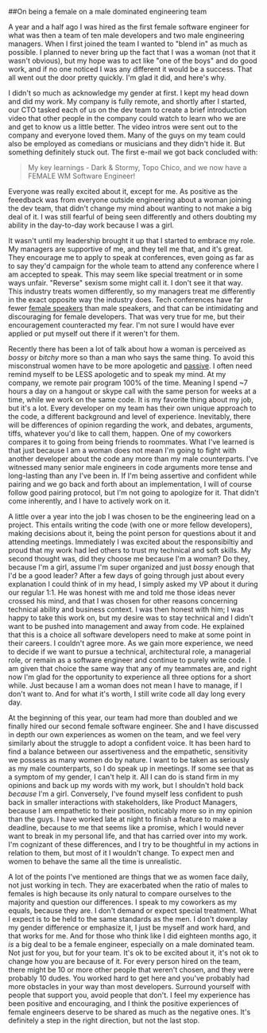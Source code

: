 ##On being a female on a male dominated engineering team

A year and a half ago I was hired as the first female software engineer for what was then a team of ten male developers and two male engineering managers. When I first joined the team I wanted to "blend in" as much as possible. I planned to never bring up the fact that I was a woman (not that it wasn't obvious), but my hope was to act like "one of the boys" and do good work, and if no one noticed I was any different it would be a success. That all went out the door pretty quickly. I'm glad it did, and here's why.

I didn't so much as acknowledge my gender at first. I kept my head down and did my work.  My company is fully remote, and shortly after I started, our CTO tasked each of us on the dev team to create a brief introduction video that other people in the company could watch to learn who we are and get to know us a little better. The video intros were sent out to the company and everyone loved them. Many of the guys on my team could also be employed as comedians or musicians and they didn't hide it. But something definitely stuck out. The first e-mail we got back concluded with: 

> My key learnings - Dark & Stormy, Topo Chico, and we now have a FEMALE WM Software Engineer!

Everyone was really excited about it, except for me. As positive as the feeedback was from everyone outside engineering about a woman joining the dev team, that didn't change my mind about wanting to not make a big deal of it. I was still fearful of being seen differently and others doubting my ability in the day-to-day work because I was a girl.

It wasn't until my leadership brought it up that I started to embrace my role. My managers are supportive of me, and they tell me that, and it's great. They encourage me to apply to speak at conferences, even going as far as to say they'd campaign for the whole team to attend any conference where I am accepted to speak. This may seem like special treatment or in some ways unfair. "Reverse" sexism some might call it.  I don't see it that way. This industry treats women differently, so my managers treat me differently in the exact opposite way the industry does. Tech conferences have far fewer [female speakers](http://geekfeminism.wikia.com/wiki/Women_speakers) than male speakers, and that can be intimidating and discouraging for female developers. That was very true for me, but their encouragement counteracted my fear. I'm not sure I would have ever applied or put myself out there if it weren't for them.

Recently there has been a lot of talk about how a woman is perceived as *bossy* or *bitchy* more so than a man who says the same thing. To avoid this misconstrual women have to be more apologetic and [passive](https://www.washingtonpost.com/blogs/compost/wp/2015/10/13/jennifer-lawrence-has-a-point-famous-quotes-the-way-a-woman-would-have-to-say-them-during-a-meeting/). I often need remind myself to be LESS apologetic and to speak my mind. At my company, we remote pair program 100% of the time. Meaning I spend ~7 hours a day on a hangout or skype call with the same person for weeks at a time, while we work on the same code. It is my favorite thing about my job, but it's a lot. Every developer on my team has their own unique approach to the code, a different background and level of experience. Inevitably, there will be differences of opinion regarding the work, and debates, arguments, tiffs, whatever you'd like to call them, happen. One of my coworkers compares it to going from being friends to roommates.  What I've learned is that just because I am a woman does not mean I'm going to fight with another developer about the code any more than my male counterparts. I've witnessed many senior male engineers in code arguments more tense and long-lasting than any I've been in. If I'm being assertive and confident while pairing and we go back and forth about an implementation, I will of course follow good pairing protocol, but I'm not going to apologize for it. That didn't come inherently, and I have to actively work on it.

A little over a year into the job I was chosen to be the engineering lead on a project. This entails writing the code (with one or more fellow developers), making decisions about it, being the point person for questions about it and attending meetings. Immediately I was excited about the responsibiltiy and proud that my work had led others to trust my technical and soft skills. My second thought was, did they choose me because I'm a woman? Do they, because I'm a girl, assume I'm super organized and just *bossy* enough that I'd be a good leader? After a few days of going through just about every explanation I could think of in my head, I simply asked my VP about it during our regular 1:1. He was honest with me and told me those ideas never crossed his mind, and that I was chosen for other reasons concerning technical ability and business context. I was then honest with him; I was happy to take this work on, but my desire was to stay technical and I didn't want to be pushed into management and away from code. He explained that this is a choice all software developers need to make at some point in their careers. I couldn't agree more. As we gain more experience, we need to decide if we want to pursue a technical, architectural role, a managerial role, or remain as a software engineer and continue to purely write code. I am given that choice the same way that any of my teammates are, and right now I'm glad for the opportunity to experience all three options for a short while. Just because I am a woman does not mean I have to manage, if I don't want to. And for what it's worth, I still write code all day long every day.

At the beginning of this year, our team had more than doubled and we finally hired our second female software engineer. She and I have discussed in depth our own experiences as women on the team, and we feel very similarly about the struggle to adopt a confident voice. It has been hard to find a balance between our assertiveness and the empathetic, sensitivity we possess as many women do by nature. I want to be taken as seriously as my male counterparts, so I do speak up in meetings. If some see that as a symptom of my gender, I can't help it. All I can do is stand firm in my opinions and back up my words with my work, but I shouldn't hold back *because* I'm a girl. Conversely, I've found myself less confident to push back in smaller interactions with stakeholders, like Product Managers, because I am empathetic to their position, noticably more so in my opinion than the guys. I have worked late at night to finish a feature to make a deadline, because to me that seems like a promise, which I would never want to break in my personal life, and that has carried over into my work. I'm cognizant of these differences, and I try to be thoughtful in my actions in relation to them, but most of it I wouldn't change. To expect men and women to behave the same all the time is unrealistic.

A lot of the points I've mentioned are things that we as women face daily, not just working in tech. They are exacerbated when the ratio of males to females is high because its only natural to compare ourselves to the majority and question our differences. I speak to my coworkers as my equals, because they are. I don't demand or expect special treatment. What I expect is to be held to the same standards as the men. I don't downplay my gender difference or emphasize it, I just be myself and work hard, and that works for me. And for those who think like I did eighteen months ago, it *is* a big deal to be a female engineer, especially on a male dominated team. Not just for you, but for your team. It's ok to be excited about it, it's not ok to change how you are because of it. For every person hired on the team, there might be 10 or more other people that weren't chosen, and they were probably 10 dudes. You worked hard to get here and you've probably had more obstacles in your way than most developers. Surround yourself with people that support you, avoid people that don't. I feel my experience has been positive and encouraging, and I think the positive experiences of female engineers deserve to be shared as much as the negative ones. It's definitely a step in the right direction, but not the last stop.
